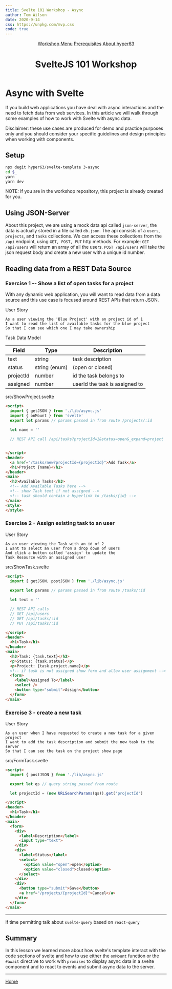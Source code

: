 ```yaml
---
title: Svelte 101 Workshop - Async 
author: Tom Wilson
date: 2020-9-14
css: https://unpkg.com/mvp.css
code: true
---
```


<header>
  <nav>
    <a href="/">Workshop Menu</a>
    <a href="/z-prereqs">Prerequisites</a>
    <a href="/hyper63">About hyper63</a>
  </nav>
  <h1>SvelteJS 101 Workshop</h1>
</header>

<main>

# Async with Svelte

If you build web applications you have deal with async interactions and the need to fetch data from web services. In this article we will walk through some examples of how to work with Svelte with async data. 

<article><aside>

Disclaimer: these use cases are produced for demo and practice purposes only and you should consider your specific guidelines and design principles when working with components. 

</aside></article>

## Setup

``` sh
npx degit hyper63/svelte-template 3-async 
cd $_
yarn
yarn dev
```

<article><aside>
NOTE: If you are in the workshop repository, this project is already created for you.
</aside></article>

## Using JSON-Server

About this project, we are using a mock data api called `json-server`, the data is actually stored in a file called `db.json`. The api consists of a `users`, `projects`, and `tasks` collections. We can access these collections from the `/api` endpoint, using `GET, POST, PUT` http methods. For example: `GET /api/users` will return an array of all the users. `POST /api/users` will take the json request body and create a new user with a unique id number.

## Reading data from a REST Data Source

### Exercise 1 -- Show a list of open tasks for a project

With any dynamic web application, you will want to read data from a data source and this use case is focused around REST APIs that return JSON.

User Story

``` 
As a user viewing the 'Blue Project' with an project id of 1    
I want to read the list of available tasks for the blue project    
So that I can see which one I may take ownership   
```

Task Data Model

| Field | Type | Description |
| ----- | ---- | ----------- |
| text  | string | task description |
| status | string (enum) | (open or closed) |
| projectId | number | id the task belongs to |
| assigned | number | userId the task is assigned to |


src/ShowProject.svelte

``` html
<script>
  import { getJSON } from './lib/async.js'
  import { onMount } from 'svelte'
  export let params // params passed in from route /projects/:id 
  
  let name = ''

  // REST API call /api/tasks?projectId=1&status=open&_expand=project


</script>
<header>
  <a href="/tasks/new?projectId={projectId}">Add Task</a>
  <h1>Project {name}</h1>
</header>
<main>
  <h3>Available Tasks</h3>
  <!-- Add Available Tasks here -->
  <!-- show Task text if not assigned -->
  <!-- task should contain a hyperlink to /tasks/{id} --> 
</main>
<style>
</style>
```

### Exercise 2 - Assign existing task to an user

User Story

```
As an user viewing the Task with an id of 2   
I want to select an user from a drop down of users   
And click a button called 'assign' to update the 
Task Resource with an assigned user
```

src/ShowTask.svelte

``` html
<script>
  import { getJSON, postJSON } from './lib/async.js'
  
  export let params // params passed in from route /tasks/:id

  let text = ''

  // REST API calls 
  // GET /api/users
  // GET /api/tasks/:id
  // PUT /api/tasks/:id

</script>
<header>
  <h1>Task</h1>
</header>
<main>
  <h3>Task: {task.text}</h3>
  <p>Status: {task.status}</p>
  <p>Project: {task.project.name}</p>
  <!-- if task is not assigned show form and allow user assignment -->
  <form>
    <label>Assigned To</label>
    <select />
    <button type="submit">Assign</button>
  </form>
</main>
```

### Exercise 3 - create a new task

User Story

```
As an user when I have requested to create a new task for a given project   
I want to add the task description and submit the new task to the server     
So that I can see the task on the project show page
```

src/FormTask.svelte

``` html
<script>
  import { postJSON } from './lib/async.js'

  export let qs // query string passed from route 

  let projectId = (new URLSearchParams(qs)).get('projectId')

</script>
<header>
  <h1>Task</h1>
</header>
<main>
  <form>
    <div>
      <label>Description</label>
      <input type="text">
    </div>
    <div>
      <label>Status</label>
      <select>
        <option value="open">open</option>
        <option value="closed">closed</option>
      </select>
    </div>
    <div>
      <button type="submit">Save</button>
      <a href="/projects/{projectId}">Cancel</a>
    </div>
  </form>
</main>
```

---

If time permitting talk about `svelte-query` based on `react-query`

## Summary

In this lesson we learned more about how svelte's template interact with the code sections of svelte and how to use either the `onMount` function or the `#await` directive to work with `promises` to display async data in a svelte component and to react to events and submit async data to the server. 



---

[Home](/)

</main>
